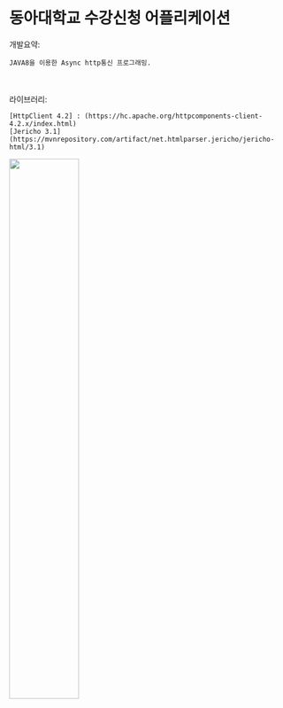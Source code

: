 동아대학교 수강신청 어플리케이션
=============


개발요약:

    JAVA8을 이용한 Async http통신 프로그래밍.
    
　
 
라이브러리:

    [HttpClient 4.2] : (https://hc.apache.org/httpcomponents-client-4.2.x/index.html)
    [Jericho 3.1]  (https://mvnrepository.com/artifact/net.htmlparser.jericho/jericho-html/3.1)
    
    



    





<img src="https://user-images.githubusercontent.com/40492343/69025588-013e4e80-0a0b-11ea-923e-3337e0ec6d16.png" width="50%"></img>
